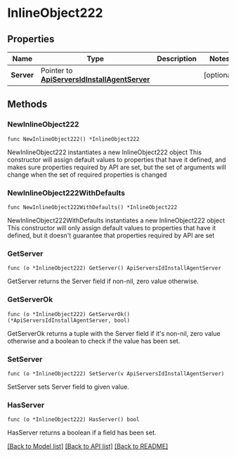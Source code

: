 # InlineObject222

## Properties

Name | Type | Description | Notes
------------ | ------------- | ------------- | -------------
**Server** | Pointer to [**ApiServersIdInstallAgentServer**](_api_servers__id__install_agent_server.md) |  | [optional] 

## Methods

### NewInlineObject222

`func NewInlineObject222() *InlineObject222`

NewInlineObject222 instantiates a new InlineObject222 object
This constructor will assign default values to properties that have it defined,
and makes sure properties required by API are set, but the set of arguments
will change when the set of required properties is changed

### NewInlineObject222WithDefaults

`func NewInlineObject222WithDefaults() *InlineObject222`

NewInlineObject222WithDefaults instantiates a new InlineObject222 object
This constructor will only assign default values to properties that have it defined,
but it doesn't guarantee that properties required by API are set

### GetServer

`func (o *InlineObject222) GetServer() ApiServersIdInstallAgentServer`

GetServer returns the Server field if non-nil, zero value otherwise.

### GetServerOk

`func (o *InlineObject222) GetServerOk() (*ApiServersIdInstallAgentServer, bool)`

GetServerOk returns a tuple with the Server field if it's non-nil, zero value otherwise
and a boolean to check if the value has been set.

### SetServer

`func (o *InlineObject222) SetServer(v ApiServersIdInstallAgentServer)`

SetServer sets Server field to given value.

### HasServer

`func (o *InlineObject222) HasServer() bool`

HasServer returns a boolean if a field has been set.


[[Back to Model list]](../README.md#documentation-for-models) [[Back to API list]](../README.md#documentation-for-api-endpoints) [[Back to README]](../README.md)


